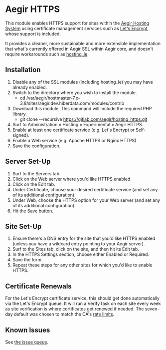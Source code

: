 # Aegir HTTPS

This module enables HTTPS support for sites within the [Aegir Hosting System](http://www.aegirproject.org/) using certificate management services such as [Let's Encrypt](https://letsencrypt.org/), whose support is included.

It provides a cleaner, more sustainable and more extensible implementation that what's currently offered in Aegir SSL within Aegir core, and doesn't require workarounds such as [hosting_le](https://github.com/omega8cc/hosting_le).

## Installation

1. Disable any of the SSL modules (including hosting_le) you may have already enabled.
2. Switch to the directory where you wish to install the module.
    * cd /var/aegir/hostmaster-7.x-3.8/sites/aegir.dev.hiberdata.com/modules/contrib
3. Download this module.  This command will include the required PHP library.
    * git clone --recursive https://gitlab.com/aegir/hosting_https.git
4. Surf to Administration » Hosting » Experimental » Aegir HTTPS.
5. Enable at least one certificate service (e.g. Let's Encrypt or Self-signed).
6. Enable a Web service (e.g. Apache HTTPS or Nginx HTTPS).
7. Save the configuration.

## Server Set-Up

1. Surf to the Servers tab.
2. Click on the Web server where you'd like HTTPS enabled.
3. Click on the Edit tab.
4. Under Certificate, choose your desired certificate service (and set any of its additional configuration).
5. Under Web, choose the HTTPS option for your Web server (and set any of its additional configuration).
6. Hit the Save button.

## Site Set-Up

1. Ensure there's a DNS entry for the site that you'd like HTTPS enabled (unless you have a wildcard entry pointing to your Aegir server).
2. Surf to the Sites tab, click on the site, and then hit its Edit tab.
3. In the HTTPS Settings section, choose either Enabled or Required.
4. Save the form.
5. Repeat these steps for any other sites for which you'd like to enable HTTPS.

## Certificate Renewals

For the Let's Encrypt certificate service, this should get done automatically via the Let's Encrypt queue.  It will run a Verify task on each site every week as site verification is where certificates get renewed if needed.  The seven-day default was chosen to match the CA's [rate limits](https://letsencrypt.org/docs/rate-limits/).

## Known Issues

See [the issue queue](https://gitlab.com/aegir/hosting_https/issues).
